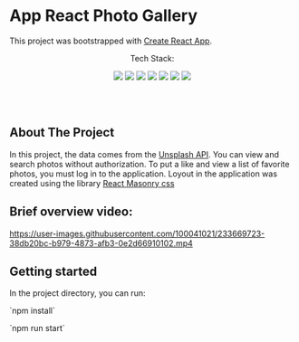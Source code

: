 # App React  Photo Gallery

This project was bootstrapped with [Create React App](https://github.com/facebook/create-react-app).

<p align="center">Tech Stack:</p>
<p align="center">
    <img src="https://img.shields.io/badge/html5-%23E34F26.svg?style=for-the-badge&logo=html5&logoColor=white"> 
    <img src="https://img.shields.io/badge/css3-%231572B6.svg?style=for-the-badge&logo=css3&logoColor=white">
    <img src="https://img.shields.io/badge/javascript-%23323330.svg?style=for-the-badge&logo=javascript&logoColor=%23F7DF1E">
    <img src="https://img.shields.io/badge/react-292b2d?style=for-the-badge&logo=react&logoColor=77d0f2">
     <img src="https://img.shields.io/badge/node.js-8CCB5E?style=for-the-badge&logo=node.js&logoColor=white">
     <img src="https://img.shields.io/badge/npm-%23E34F26?style=for-the-badge&logo=npm&logoColor=white">
    <img src="https://img.shields.io/badge/eslint-6600FF?style=for-the-badge&logo=eslint&logoColor=white">
    
</p>
<br>
<br>

## About The Project

In this project, the data comes from the [Unsplash API](https://unsplash.com). You can view and search photos without authorization. To put a like and view a list of favorite photos, you must log in to the application.
Loyout in the application was created using the library [React Masonry css](https://www.npmjs.com/package/react-masonry-css)


## Brief overview video:


https://user-images.githubusercontent.com/100041021/233669723-38db20bc-b979-4873-afb3-0e2d66910102.mp4


## Getting started

In the project directory, you can run:
<p> `npm install`
<p> `npm run start`
